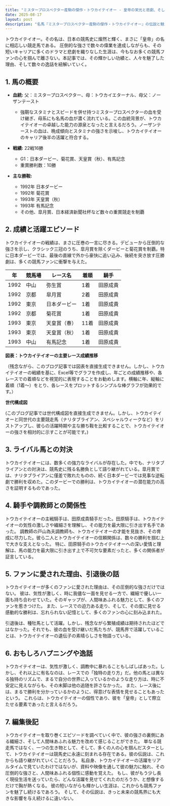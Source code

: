 ```yaml
---
title: "ミスタープロスペクター産駒の傑作・トウカイテイオー - 皇帝の栄光と悲劇、そして不死身の伝説"
date: 2025-08-17
layout: post
description: "名馬『ミスタープロスペクター産駒の傑作・トウカイテイオー』の伝説と魅力を深堀り"
---
```


トウカイテイオー。その名は、日本の競馬史に燦然と輝く、まさに「皇帝」の名に相応しい競走馬である。  圧倒的な強さで数々の偉業を達成しながらも、その短いキャリアに多くのドラマと悲劇を織りなした生涯は、今もなお多くの競馬ファンの心を掴んで離さない。本記事では、その輝かしい功績と、人々を魅了した理由、そして数々の逸話を紐解いていく。


## 1. 馬の概要

* **血統:** 父：ミスタープロスペクター、母：トウカイエターナル、母父：ノーザンテースト
    * 強靭なスタミナとスピードを併せ持つミスタープロスペクターの血を受け継ぎ、母系にも名馬の血が濃く流れている。この血統背景が、トウカイテイオーの卓越した能力の源泉となったと言えるだろう。ノーザンテーストの血は、晩成傾向とスタミナの強さを示唆し、トウカイテイオーのキャリア後半の活躍と符合する。

* **戦績:** 22戦16勝 
    *  G1：日本ダービー、菊花賞、天皇賞（秋）、有馬記念
    * 重賞勝利数：10勝

* **主な勝鞍:**
    * 1992年 日本ダービー
    * 1992年 菊花賞
    * 1993年 天皇賞（秋）
    * 1993年 有馬記念
    * その他、皐月賞、日本経済新聞社杯など数々の重賞競走を制覇


## 2. 成績と活躍エピソード

トウカイテイオーの戦績は、まさに圧巻の一言に尽きる。デビューから圧倒的な強さを示し、クラシック三冠のうち、皐月賞を除くダービーと菊花賞を制覇。特に日本ダービーでは、最後の直線で外から豪快に追い込み、後続を突き放す圧勝劇は、多くの競馬ファンに衝撃を与えた。

| 年 | 競馬場 | レース名 | 着順 | 騎手 |
|---|---|---|---|---|
| 1992 | 中山 | 弥生賞 | 1着 | 田原成貴 |
| 1992 | 京都 | 皐月賞 | 2着 | 田原成貴 |
| 1992 | 東京 | 日本ダービー | 1着 | 田原成貴 |
| 1992 | 京都 | 菊花賞 | 1着 | 田原成貴 |
| 1993 | 東京 | 天皇賞（春） | 11着 | 田原成貴 |
| 1993 | 東京 | 天皇賞（秋） | 1着 | 田原成貴 |
| 1993 | 中山 | 有馬記念 | 1着 | 田原成貴 |


**図表：トウカイテイオーの主要レース成績推移**

（残念ながら、このブログ記事では図表を直接生成できません。しかし、トウカイテイオーの戦績を基に、Excel等でグラフを作成し、年ごとの成績推移や、各レースでの着順などを視覚的に表現することをお勧めします。横軸に年、縦軸に着順（1着～）をとり、各レースをプロットするシンプルな棒グラフが効果的です。）


**世代構成図**

(このブログ記事では世代構成図を直接生成できません。しかし、トウカイテイオーと同世代の主要競走馬（ナリタブライアン、スペシャルウィークなど）をリストアップし、彼らの活躍時期や主な勝ち鞍を比較することで、トウカイテイオーの強さを相対的に示すことが可能です。)


## 3. ライバル馬との対決

トウカイテイオーには、数多くの強力なライバルが存在した。中でも、ナリタブライアンとの対決は、競馬史に残る名勝負として語り継がれている。皐月賞では、ナリタブライアンに僅差で敗れたものの、続く日本ダービーでは見事な逆転劇で勝利を収めた。このダービーでの勝利は、トウカイテイオーの潜在能力の高さを証明するものであった。


## 4. 騎手や調教師との関係性

トウカイテイオーの主戦騎手は、田原成貴騎手だった。田原騎手は、トウカイテイオーの気性の激しさや繊細さを理解し、その能力を最大限に引き出す名手であった。  調教師の戸山為夫調教師も、トウカイテイオーの才能を見抜き、その育成に尽力した。彼ら二人とトウカイテイオーの信頼関係は、数々の勝利を掴む上で大きな支えとなった。  特に、田原騎手のトウカイテイオーへの深い愛情と理解は、馬の能力を最大限に引き出す上で不可欠な要素だったと、多くの関係者が証言している。


## 5. ファンに愛された理由、引退後の話

トウカイテイオーが多くのファンに愛された理由は、その圧倒的な強さだけではない。  彼は、気性が激しく、時に我儘な一面を見せる一方で、繊細で優しい一面も持ち合わせていた。そのギャップが、人間味あふれる魅力として、多くのファンを惹きつけた。  また、レースでの迫力ある走り、そして、その度に見せる感動的な勝利は、忘れられない記憶として、多くのファンの心に刻み込まれた。

引退後は、種牡馬として活躍。しかし、残念ながら繁殖成績は期待されたほどではなかった。それでも、彼の血を受け継いだ馬たちが、競馬界で活躍していることは、トウカイテイオーの遺伝子の素晴らしさを物語っている。


## 6. おもしろハプニングや逸話

トウカイテイオーは、気性が激しく、調教中に暴れることもしばしばあった。しかし、それ以上に有名なのは、レースでの「独特の走り方」だ。他の馬とは異なる独特のリズムで、まるで自分の世界に入っているかのような走り方は、時に不安定に見えながらも、その末脚は他の追随を許さなかった。  また、レース後には、まるで勝利を分かっているかのように、得意げな表情を見せることもあったという。  これらは、トウカイテイオーの個性であり、彼を「皇帝」として際立たせる要素であったと言えるだろう。


## 7. 編集後記

トウカイテイオーを取り巻くエピソードを調べていく中で、彼の強さの裏側にある繊細さ、そして人間味あふれる魅力を改めて感じることができた。  単なる競走馬ではなく、一つの生き物として、そして、多くの人の心を掴んだスターとして、トウカイテイオーは競馬史に永遠に刻まれる存在である。彼の伝説は、これからも語り継がれていくことだろう。  私自身、トウカイテイオーの活躍をリアルタイムで見ていたわけではないが、資料や映像を通して彼の魅力に触れ、その圧倒的な強さと、人間味あふれる個性に感動を覚えた。  もし、彼がもう少し長く現役生活を送っていたら、どんな活躍を見せてくれたのだろうか、と想像するだけで胸が熱くなる。  彼の短いながらも輝かしい生涯は、これからも競馬ファンを魅了し続けるであろう。  そして、その伝説は、きっと未来の競馬界にも大きな影響を与え続けるに違いない。
